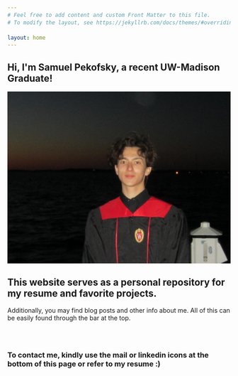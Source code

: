 ```yaml
---
# Feel free to add content and custom Front Matter to this file.
# To modify the layout, see https://jekyllrb.com/docs/themes/#overriding-theme-defaults

layout: home
---
```


## Hi, I'm Samuel Pekofsky, a recent UW-Madison Graduate!

<div style="max-width: 700px; margin: 0 auto;">
  <img src="assets/grad.JPG" alt="Grad Photo" style="max-width: 100%; height: auto; display: block; margin: 0 auto;" />
</div>

## This website serves as a personal repository for my resume and favorite projects.

Additionally, you may find blog posts and other info about me. All of this can be easily found through the bar at the top.

<div style="height: 2em;"></div>

### To contact me, kindly use the mail or linkedin icons at the bottom of this page or refer to my resume :)